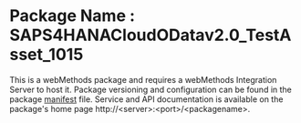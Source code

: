 # Package Name : SAPS4HANACloudODatav2.0_TestAsset_1015
This is a webMethods package and requires a webMethods Integration Server to host it. Package versioning and configuration can be found in the package [manifest](./SAPS4HANACloudODatav2.0_TestAsset_1015/manifest.v3) file. Service and API documentation is available on the package's home page http://&lt;server&gt;:&lt;port&gt;/&lt;packagename>.